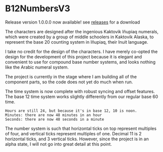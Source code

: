 # B12NumbersV3
Release version 1.0.0.0 now available! see [releases](https://github.com/GShadow5/B12NumbersBeta1/releases) for a download

The characters are designed after the ingenious Kaktovik Iñupiaq numerals, which were created by a group of middle schoolers in Kaktovik Alaska, to represent the base 20 counting system in Iñupiaq, their Inuit language.

I take no credit for the design of the characters. I have merely co-opted the design for the development of this project because it is elegant and convenient to use for compound base number systems, and looks nothing like the Arabic numeral system.

The project is currently in the stage where I am building all of the component parts, so the code does not yet do much when run.

The time system is now complete with robust syncing and offset features. The base 12 time system works slightly differently from our regular base 60 time.

    Hours are still 24, but because it's in base 12, 10 is noon.
    Minutes: there are now 48 minutes in an hour
    Seconds: there are now 48 seconds in a minute

The number system is such that horizontal ticks on top represent multiples of four, and vertical ticks represent multiples of one. Decimal 11 is 2 horizontal ticks, and 3 vertical ticks. However, since the project is in an alpha state, I will not go into great detail at this point.
